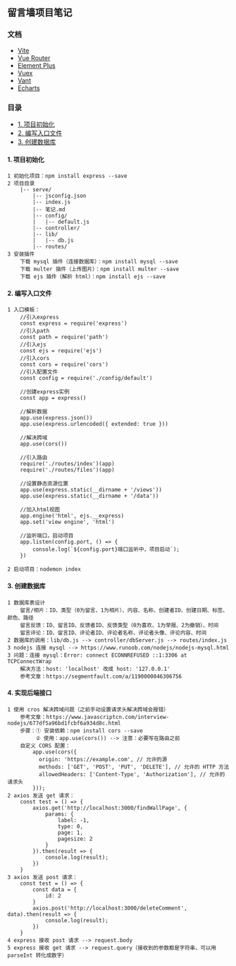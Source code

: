 ## 留言墙项目笔记

### 文档

- [Vite](https://vitejs.cn/vite5-cn/guide/)
- [Vue Router](https://router.vuejs.org/zh/guide/)
- [Element Plus](https://element-plus.org/zh-CN/#/zh-CN)
- [Vuex](https://vuex.vuejs.org/zh/)
- [Vant](https://vant-ui.github.io/vant/#/zh-CN)
- [Echarts](https://echarts.apache.org/zh/index.html)

### 目录

* [1. 项目初始化](#1-项目初始化)
* [2. 编写入口文件](#2-编写入口文件)
* [3. 创建数据库](#3-创建数据库)

#### 1. 项目初始化

```
1 初始化项目：npm install express --save
2 项目目录
	|-- serve/
		|-- jsconfig.json
		|-- index.js
		|-- 笔记.md
		|-- config/
		|	|-- default.js
		|-- controller/
		|-- lib/
		|	|-- db.js
		|-- routes/   
3 安装插件
	下载 mysql 插件（连接数据库）：npm install mysql --save
	下载 multer 插件（上传图片）：npm install multer --save
	下载 ejs 插件（解析 html）：npm install ejs --save
```

#### 2. 编写入口文件

```
1 入口模板：
    //引入express
    const express = require('express')
    //引入path
    const path = require('path')
    //引入ejs
    const ejs = require('ejs')
    //引入cors
    const cors = require('cors')
    //引入配置文件
    const config = require('./config/default')

    //创建express实例
    const app = express()

    //解析数据
    app.use(express.json())
    app.use(express.urlencoded({ extended: true }))

    //解决跨域
    app.use(cors())

    //引入路由
    require('./routes/index')(app)
    require('./routes/files')(app)

    //设置静态资源位置
    app.use(express.static(__dirname + '/views'))
    app.use(express.static(__dirname + '/data'))

    //加入html视图
    app.engine('html', ejs.__express)
    app.set('view engine', 'html')

    //监听端口，启动项目
    app.listen(config.port, () => {
        console.log(`${config.port}端口监听中，项目启动`);
    })

2 启动项目：nodemon index
```

#### 3. 创建数据库

```
1 数据库表设计
	留言/相片：ID、类型（0为留言、1为相片）、内容、名称、创建者ID、创建日期、标签、颜色、路径
	留言反馈：ID、留言ID、反馈者ID、反馈类型（0为喜欢、1为举报、2为撤销）、时间
	留言评论：ID、留言ID、评论者ID、评论者名称、评论者头像、评论内容、时间
2 数据库的调用：lib/db.js --> controller/dbServer.js --> routes/index.js
3 nodejs 连接 mysql --> https://www.runoob.com/nodejs/nodejs-mysql.html
3 问题：连接 mysql：Error: connect ECONNREFUSED ::1:3306 at TCPConnectWrap
	解决方法：host: 'localhost' 改成 host: '127.0.0.1'
	参考文章：https://segmentfault.com/a/1190000046306756
```

#### 4. 实现后端接口

```
1 使用 cros 解决跨域问题（之前手动设置请求头解决跨域会报错）
	参考文章：https://www.javascriptcn.com/interview-nodejs/677df5a96bd1fcbf6a934d8c.html
	步骤：① 安装依赖：npm install cors --save
		 ② 使用：app.use(cors()) --> 注意：必要写在路由之前
	自定义 CORS 配置：
        app.use(cors({
          origin: 'https://example.com', // 允许的源
          methods: ['GET', 'POST', 'PUT', 'DELETE'], // 允许的 HTTP 方法
          allowedHeaders: ['Content-Type', 'Authorization'], // 允许的请求头
        }));
2 axios 发送 get 请求：
    const test = () => {
        axios.get('http://localhost:3000/findWallPage', {
            params: {
                label: -1,
                type: 0,
                page: 1,
                pagesize: 2
            }
        }).then(result => {
            console.log(result);
        })
    }
3 axios 发送 post 请求：
    const test = () => {
        const data = {
            id: 2
        }
        axios.post('http://localhost:3000/deleteComment', data).then(result => {
            console.log(result);
        })
    }
4 express 接收 post 请求 --> request.body
5 express 接收 get 请求 --> request.query（接收到的参数都是字符串，可以用 parseInt 转化成数字）
```

